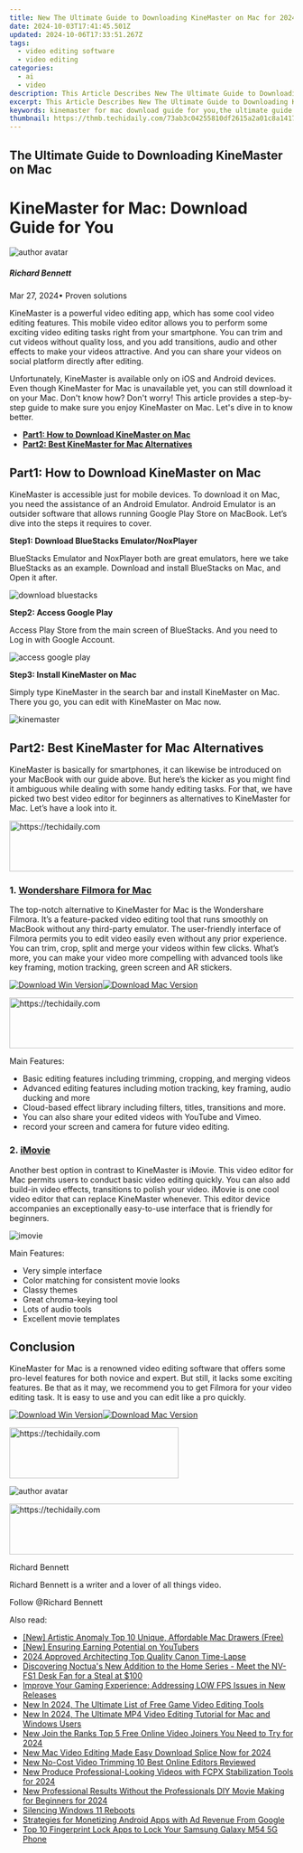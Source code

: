 ```yaml
---
title: New The Ultimate Guide to Downloading KineMaster on Mac for 2024
date: 2024-10-03T17:41:45.501Z
updated: 2024-10-06T17:33:51.267Z
tags: 
  - video editing software
  - video editing
categories: 
  - ai
  - video
description: This Article Describes New The Ultimate Guide to Downloading KineMaster on Mac for 2024
excerpt: This Article Describes New The Ultimate Guide to Downloading KineMaster on Mac for 2024
keywords: kinemaster for mac download guide for you,the ultimate guide to downloading videoleap on macbook proair,the ultimate guide to downloading instagram mp3s,ai animation download kinemaster for macstep by step guide,ai animation the ultimate guide to installing kinemaster on a mac,the ultimate guide to downloading kinemaster on mac,the ultimate guide to installing kinemaster on a mac
thumbnail: https://thmb.techidaily.com/73ab3c04255810df2615a2a01c8a14174dd9b221f2d60ec5b3831dd32989cbba.jpg
---
```


## The Ultimate Guide to Downloading KineMaster on Mac

# KineMaster for Mac: Download Guide for You

![author avatar](https://images.wondershare.com/filmora/article-images/richard-bennett.jpg)

##### Richard Bennett

 Mar 27, 2024• Proven solutions

KineMaster is a powerful video editing app, which has some cool video editing features. This mobile video editor allows you to perform some exciting video editing tasks right from your smartphone. You can trim and cut videos without quality loss, and you add transitions, audio and other effects to make your videos attractive. And you can share your videos on social platform directly after editing.

Unfortunately, KineMaster is available only on iOS and Android devices. Even though KineMaster for Mac is unavailable yet, you can still download it on your Mac. Don't know how? Don't worry! This article provides a step-by-step guide to make sure you enjoy KineMaster on Mac. Let's dive in to know better.

* [**Part1: How to Download KineMaster on Mac**](#part1)
* [**Part2: Best KineMaster for Mac Alternatives**](#part2)

## Part1: How to Download KineMaster on Mac

KineMaster is accessible just for mobile devices. To download it on Mac, you need the assistance of an Android Emulator. Android Emulator is an outsider software that allows running Google Play Store on MacBook. Let’s dive into the steps it requires to cover.

**Step1: Download BlueStacks Emulator/NoxPlayer**

BlueStacks Emulator and NoxPlayer both are great emulators, here we take BlueStacks as an example. Download and install BlueStacks on Mac, and Open it after.

![download bluestacks](https://images.wondershare.com/filmora/article-images/kinemaster-for-mac-1.jpg)

**Step2: Access Google Play**

Access Play Store from the main screen of BlueStacks. And you need to Log in with Google Account.

![access google play](https://images.wondershare.com/filmora/article-images/kinemaster-for-mac-2.jpg)

**Step3: Install KineMaster on Mac**

Simply type KineMaster in the search bar and install KineMaster on Mac. There you go, you can edit with KineMaster on Mac now.

![kinemaster](https://images.wondershare.com/filmora/article-images/kinemaster-for-mac-3.jpg)

## Part2: Best KineMaster for Mac Alternatives

KineMaster is basically for smartphones, it can likewise be introduced on your MacBook with our guide above. But here’s the kicker as you might find it ambiguous while dealing with some handy editing tasks. For that, we have picked two best video editor for beginners as alternatives to KineMaster for Mac. Let’s have a look into it.

<!-- affiliate ads begin -->
<a href="https://unicoeye.pxf.io/c/5597632/2134498/18498" target="_top" id="2134498">
  <img src="//a.impactradius-go.com/display-ad/18498-2134498" border="0" alt="https://techidaily.com" width="720" height="90"/>
</a>
<img height="0" width="0" src="https://unicoeye.pxf.io/i/5597632/2134498/18498" style="position:absolute;visibility:hidden;" border="0" />
<!-- affiliate ads end -->

### 1\. [Wondershare Filmora for Mac](https://tools.techidaily.com/wondershare/filmora/download/)

The top-notch alternative to KineMaster for Mac is the Wondershare Filmora. It’s a feature-packed video editing tool that runs smoothly on MacBook without any third-party emulator. The user-friendly interface of Filmora permits you to edit video easily even without any prior experience. You can trim, crop, split and merge your videos within few clicks. What’s more, you can make your video more compelling with advanced tools like key framing, motion tracking, green screen and AR stickers.

[![Download Win Version](https://images.wondershare.com/filmora/guide/download-btn-win.jpg)](https://tools.techidaily.com/wondershare/filmora/download/)[![Download Mac Version](https://images.wondershare.com/filmora/guide/download-btn-mac.jpg)](https://tools.techidaily.com/wondershare/filmora/download/)

<!-- affiliate ads begin -->
<a href="https://appsumo.8odi.net/c/5597632/2151860/7443" target="_top" id="2151860">
  <img src="//a.impactradius-go.com/display-ad/7443-2151860" border="0" alt="https://techidaily.com" width="728" height="90"/>
</a>
<img height="0" width="0" src="https://appsumo.8odi.net/i/5597632/2151860/7443" style="position:absolute;visibility:hidden;" border="0" />
<!-- affiliate ads end -->

Main Features:

* Basic editing features including trimming, cropping, and merging videos
* Advanced editing features including motion tracking, key framing, audio ducking and more
* Cloud-based effect library including filters, titles, transitions and more.
* You can also share your edited videos with YouTube and Vimeo.
* record your screen and camera for future video editing.

### 2\. [iMovie](https://www.apple.com/imovie/)

Another best option in contrast to KineMaster is iMovie. This video editor for Mac permits users to conduct basic video editing quickly. You can also add build-in video effects, transitions to polish your video. iMovie is one cool video editor that can replace KineMaster whenever. This editor device accompanies an exceptionally easy-to-use interface that is friendly for beginners.

![imovie](https://images.wondershare.com/filmora/article-images/kinemaster-for-mac-4.jpg)

Main Features:

* Very simple interface
* Color matching for consistent movie looks
* Classy themes
* Great chroma-keying tool
* Lots of audio tools
* Excellent movie templates

## Conclusion

KineMaster for Mac is a renowned video editing software that offers some pro-level features for both novice and expert. But still, it lacks some exciting features. Be that as it may, we recommend you to get Filmora for your video editing task. It is easy to use and you can edit like a pro quickly.

 [![Download Win Version](https://images.wondershare.com/filmora/guide/download-btn-win.jpg)](https://tools.techidaily.com/wondershare/filmora/download/)[![Download Mac Version](https://images.wondershare.com/filmora/guide/download-btn-mac.jpg)](https://tools.techidaily.com/wondershare/filmora/download/)

<!-- affiliate ads begin -->
<a href="https://aligracehair.sjv.io/c/5597632/1918698/19272" target="_top" id="1918698">
  <img src="//a.impactradius-go.com/display-ad/19272-1918698" border="0" alt="https://techidaily.com" width="300" height="90"/>
</a>
<img height="0" width="0" src="https://aligracehair.sjv.io/i/5597632/1918698/19272" style="position:absolute;visibility:hidden;" border="0" />
<!-- affiliate ads end -->

![author avatar](https://images.wondershare.com/filmora/article-images/richard-bennett.jpg)

<!-- affiliate ads begin -->
<a href="https://appsumo.8odi.net/c/5597632/2118314/7443" target="_top" id="2118314">
  <img src="//a.impactradius-go.com/display-ad/7443-2118314" border="0" alt="https://techidaily.com" width="728" height="90"/>
</a>
<img height="0" width="0" src="https://appsumo.8odi.net/i/5597632/2118314/7443" style="position:absolute;visibility:hidden;" border="0" />
<!-- affiliate ads end -->

Richard Bennett

Richard Bennett is a writer and a lover of all things video.

Follow @Richard Bennett

<ins class="adsbygoogle"
      style="display:block"
      data-ad-client="ca-pub-7571918770474297"
      data-ad-slot="8358498916"
      data-ad-format="auto"
      data-full-width-responsive="true"></ins>

<span class="atpl-alsoreadstyle">Also read:</span>
<div><ul>
<li><a href="https://extra-information.techidaily.com/new-artistic-anomaly-top-10-unique-affordable-mac-drawers-free/"><u>[New] Artistic Anomaly Top 10 Unique, Affordable Mac Drawers (Free)</u></a></li>
<li><a href="https://youtube-videos.techidaily.com/new-ensuring-earning-potential-on-youtubers/"><u>[New] Ensuring Earning Potential on YouTubers</u></a></li>
<li><a href="https://extra-lessons.techidaily.com/2024-approved-architecting-top-quality-canon-time-lapse/"><u>2024 Approved Architecting Top Quality Canon Time-Lapse</u></a></li>
<li><a href="https://hardware-tips.techidaily.com/1723175706177-discovering-noctuas-new-addition-to-the-home-series-meet-the-nv-fs1-desk-fan-for-a-steal-at-100/"><u>Discovering Noctua's New Addition to the Home Series - Meet the NV-FS1 Desk Fan for a Steal at $100</u></a></li>
<li><a href="https://program-issues.techidaily.com/improve-your-gaming-experience-addressing-low-fps-issues-in-new-releases/"><u>Improve Your Gaming Experience: Addressing LOW FPS Issues in New Releases</u></a></li>
<li><a href="https://video-content-creator.techidaily.com/new-in-2024-the-ultimate-list-of-free-game-video-editing-tools/"><u>New In 2024, The Ultimate List of Free Game Video Editing Tools</u></a></li>
<li><a href="https://video-content-creator.techidaily.com/new-in-2024-the-ultimate-mp4-video-editing-tutorial-for-mac-and-windows-users/"><u>New In 2024, The Ultimate MP4 Video Editing Tutorial for Mac and Windows Users</u></a></li>
<li><a href="https://video-content-creator.techidaily.com/new-join-the-ranks-top-5-free-online-video-joiners-you-need-to-try-for-2024/"><u>New Join the Ranks Top 5 Free Online Video Joiners You Need to Try for 2024</u></a></li>
<li><a href="https://video-content-creator.techidaily.com/new-mac-video-editing-made-easy-download-splice-now-for-2024/"><u>New Mac Video Editing Made Easy Download Splice Now for 2024</u></a></li>
<li><a href="https://video-content-creator.techidaily.com/new-no-cost-video-trimming-10-best-online-editors-reviewed/"><u>New No-Cost Video Trimming 10 Best Online Editors Reviewed</u></a></li>
<li><a href="https://video-content-creator.techidaily.com/new-produce-professional-looking-videos-with-fcpx-stabilization-tools-for-2024/"><u>New Produce Professional-Looking Videos with FCPX Stabilization Tools for 2024</u></a></li>
<li><a href="https://video-content-creator.techidaily.com/new-professional-results-without-the-professionals-diy-movie-making-for-beginners-for-2024/"><u>New Professional Results Without the Professionals DIY Movie Making for Beginners for 2024</u></a></li>
<li><a href="https://common-error.techidaily.com/silencing-windows-11-reboots/"><u>Silencing Windows 11 Reboots</u></a></li>
<li><a href="https://hardware-tips.techidaily.com/strategies-for-monetizing-android-apps-with-ad-revenue-from-google/"><u>Strategies for Monetizing Android Apps with Ad Revenue From Google</u></a></li>
<li><a href="https://android-unlock.techidaily.com/top-10-fingerprint-lock-apps-to-lock-your-samsung-galaxy-m54-5g-phone-by-drfone-android/"><u>Top 10 Fingerprint Lock Apps to Lock Your Samsung Galaxy M54 5G Phone</u></a></li>
</ul></div>

